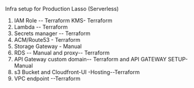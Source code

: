 Infra setup for Production Lasso (Serverless)

1. IAM Role -- Terraform
   KMS- Terraform
2. Lambda -- Terraform
3. Secrets manager -- Terraform
4. ACM/Route53  - Terraform
5. Storage Gateway - Manual
6. RDS -- Manual and proxy-- Terraform
7. API Gateway custom domain-- Terraform and API GATEWAY SETUP- Manual
8. s3 Bucket and Cloudfront-UI -Hosting--Terraform
9. VPC endpoint --Terraform 

